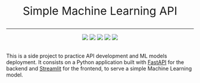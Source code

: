 <div align="center">
    <p style="font-size: 30px;">Simple Machine Learning API</p>
</div>

---

<div align="center">
    <img src="https://img.shields.io/badge/-Python-3776AB?logo=Python&logoColor=white"/>
    <img src="https://img.shields.io/badge/-FastAPI-009688?logo=FastAPI&logoColor=white"/>
    <img src="https://img.shields.io/badge/-streamlit-FF4B4B?logo=Streamlit&logoColor=white"/>
    <img src="https://img.shields.io/badge/-scikit--learn-F7931E?logo=scikit-learn&logoColor=white"/>
    <img src="https://img.shields.io/badge/-Docker-2496ED?logo=Docker&logoColor=white"/>
</div><br>


This is a side project to practice API development and ML models deployment. It consists on a Python application built with [FastAPI](https://fastapi.tiangolo.com/) for the backend and [Streamlit](https://streamlit.io/) for the frontend, to serve a simple Machine Learning model.




